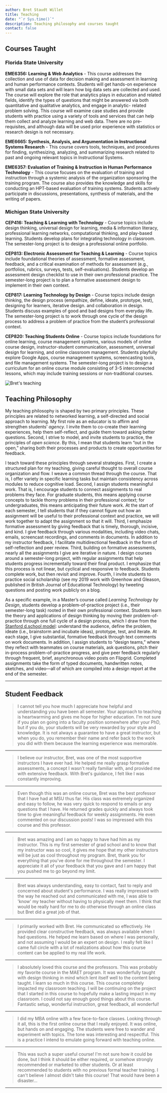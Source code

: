 ```yaml
---
author: Bret Staudt Willet
title: Teaching
date: "`r Sys.time()`"
description: Teaching philosophy and courses taught
contact: false
---
```


## Courses Taught

### Florida State University

**EME6356: Learning & Web Analytics** - This course addresses the collection and use of data for decision making and assessment in learning and human performance contexts. Students will get hands-on experience with small data sets and will learn how big data sets are collected and used. The course will explore the role that analytics plays in education and related fields, identify the types of questions that might be answered via both quantitative and qualitative analytics, and engage in analytic- related problem solving. This course will examine case studies and provide students with practice using a variety of tools and services that can help them collect and analyze learning and web data. There are no pre-requisites, and although data will be used prior experience with statistics or research design is not necessary.

**EME6665: Synthesis, Analysis, and Argumentation in Instructional Systems Research** -  This course covers tools, techniques, and procedures for finding, synthesizing, analyzing, and summarizing research related to past and ongoing relevant topics in Instructional Systems.

**EME6357: Evaluation of Training & Instruction in Human Performance Technology** - This course focuses on the evaluation of training and instruction through a systemic analysis of the organization sponsoring the training program. The course also provides the knowledge and skills for conducting an HPT-based evaluation of training systems. Students actively participate in discussions, presentations, synthesis of materials, and the writing of papers.

### Michigan State University

**CEP416: Teaching & Learning with Technology** - Course topics include design thinking, universal design for learning, media & information literacy, professional learning networks, computational thinking, and play-based learning. Students develop plans for integrating technology in classroom. The semester-long project is to design a professional online portfolio.

**CEP813: Electronic Assessment for Teaching & Learning** - Course topics include foundational theories of assessment, formative assessment, feedback, and a critical examination of methods for assessment (e.g., portfolios, rubrics, surveys, tests, self-evaluations). Students develop an assessment design checklist to use in their own professional practice. The semester-long project is to plan a formative assessment design to implement in their own context.

**CEP817: Learning Technology by Design** - Course topics include design thinking, the design process (empathize, define, ideate, prototype, test), designing for learners, iterative design. and collaboration in design. Students discuss examples of good and bad designs from everyday life. The semester-long project is to work through one cycle of the design process to address a problem of practice from the student’s professional context.

**CEP820: Teaching Students Online** - Course topics include foundations for online learning, course management systems, various models of online course design, instructor-student communication, assessment, universal design for learning, and online classroom management. Students playfully explore Google Apps, course management systems, screencasting tools, and file management systems. The semester-long project is to design a curriculum for an online course module consisting of 3-5 interconnected lessons, which may include training sessions or non-traditional courses.

![Bret's teaching](/images/bretsw-teaching.jpg)

## Teaching Philosophy

My teaching philosophy is shaped by two primary principles. These principles are related to networked learning, a self-directed and social approach to learning. My first role as an educator is to affirm and strengthen students’ *agency*. I invite them to co-create their learning experiences, help them self-reflect, and guide them toward asking better questions. Second, I strive to model, and invite students to practice, the principles of *open science*. By this, I mean that students learn “out in the open,” sharing both their processes and products to create opportunities for feedback. 

I teach toward these principles through several strategies. First, I create a structured plan for my teaching, giving careful thought to overall course organization and flow. I weave a common thread through the course. That is, I offer variety in specific learning tasks but maintain consistency across modules to reduce cognitive load. Second, I assign students meaningful work. That is, I encourage students to connect assignments to real problems they face. For graduate students, this means applying course concepts to tackle thorny problems in their professional context; for undergraduates, this means anticipating their future work. At the start of each semester, I tell students that if they cannot figure out how an assignment will be useful to their professional context and practice, we will work together to adapt the assignment so that it will. Third, I emphasize formative assessment by giving feedback that is timely, thorough, incisive, and kind. I give feedback through various modalities, including video chats, emails, screencast recordings, and comments in documents. In addition to my instructor feedback, I facilitate multidirectional feedback in the form of self-reflection and peer review. Third, building on formative assessments, nearly all the assignments I give are iterative in nature. I design courses around a semester-long project, with regular assignments that help students progress incrementally toward their final product. I emphasize that this process is not linear, but cyclical and responsive to feedback. Students complete work, but then revisit and improve. Fourth, I invite students to practice social scholarship (see my 2019 work with Greenhow and Gleason, published in British Journal of Educational Technology) by tweeting questions and posting work publicly on a blog. 

As a specific example, in a Master’s course called *Learning Technology by Design*, students develop a problem-of-practice project (i.e., their semester-long task) rooted in their own professional context. Students learn the theory and applications of design thinking by moving their problem-of-practice through one full cycle of a design process, which I draw from the [Stanford d.school model](https://dschool.stanford.edu/resources/design-thinking-bootleg): understand the audience, define the problem, ideate (i.e., brainstorm and incubate ideas), prototype, test, and iterate. At each stage, I give substantial, formative feedback through text comments on work documents. In addition, I assign students to “design teams,” where they reflect with teammates on course materials, ask questions, pitch their in-process problem-of-practice progress, and give peer feedback regularly through frequent, brief, asynchronous video posts on Flipgrid. Completed assignments take the form of typed documents, handwritten notes, sketches, and video—all of which are compiled into a design report at the end of the semester.

---

## Student Feedback

> I cannot tell you how much I appreciate how helpful and understanding you have been all semester. Your approach to teaching is heartwarming and gives me hope for higher education. I'm not sure if you plan on going into a faculty position somewhere after your PhD, but if you do, your students will be very rewarded by your style and knowledge. It is not always a guarantee to have a great instructor, but when you do, you remember their name and refer back to the work you did with them because the learning experience was memorable. 

---

> I believe our instructor, Bret, was one of the most supportive instructors I have ever had. He helped me really grasp formative assessments, a concept I wasn't really familiar with, and provided me with extensive feedback. With Bret's guidance, I felt like I was constantly improving.

---

> Even though this was an online course, Bret was the best professor that I have had at MSU thus far. His class was extremely organized and easy to follow, he was very quick to respond to emails or any questions that I have. He returned grades quickly and always took time to give meaningful feedback for weekly assignments. He even commented on our discussion posts! I was so impressed with this course and this professor.

---

> Bret was amazing and I am so happy to have had him as my instructor. This is my first semester of grad school and to know that my instructor was so cool, it gives me hope that my other instructors will be just as cool throughout my program. Bret, thank you for everything that you've done for me throughout the semester. I appreciate it all of your feedback that you gave and I am happy that you pushed me to go beyond my limit.

---

> Bret was always understanding, easy to contact, fast to reply and concerned about student's performance. I was really impressed with the way he reached out and communicated with me, I was able to 'know' my teacher without having to physically meet them. I think that would be really hard for me to do otherwise through an online class but Bret did a great job of that.

---

> I primarily worked with Bret. He communicated so effectively. He provided clear constructive feedback, was always available when I had questions. He helped me learn based on where I was personally, and not assuming I would be an expert on design. I really felt like I came full circle with a lot of realizations about how this course content can be applied to my real life work.

---

> I absolutely loved this course and the professors. This was probably my favorite course in the MAET program. It was wonderfully taught with design thinking in mind which lent itself well to the content being taught. I learn so much in this course. This course completely impacted my classroom teaching. I will be continuing on the project that I started in this course to hopefully make a lasting impact in my classroom. I could not say enough good things about this course. Fantastic setup, wonderful instruction, great feedback, all wonderful!

---

> I did my MBA online with a few face-to-face classes. Looking through it all, this is the first online course that I really enjoyed. It was online, but hands on and engaging. The students were free to wander and experiment with topics. The tone was interesting and respectful. This is a practice I intend to emulate going forward with teaching online.

---

> This was such a super useful course! I'm not sure how it could be done, but I think it should be either required, or somehow strongly recommended or marketed to other students. Or at least recommended to students with no previous formal teacher training. I can't believe I almost didn't take this course! That would have been a disaster...

---
